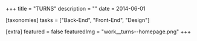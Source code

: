 +++
title = "TURNS"
description = ""
date = 2014-06-01

[taxonomies]
tasks = ["Back-End", "Front-End", "Design"]

[extra]
featured = false
featuredImg = "work__turns--homepage.png"
+++

